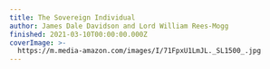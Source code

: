 ```yaml
---
title: The Sovereign Individual
author: James Dale Davidson and Lord William Rees-Mogg
finished: 2021-03-10T00:00:00.000Z
coverImage: >-
  https://m.media-amazon.com/images/I/71FpxU1LmJL._SL1500_.jpg
---
```

